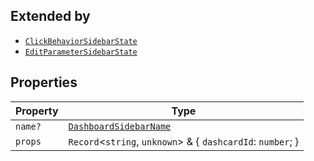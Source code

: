 ## Extended by

- [`ClickBehaviorSidebarState`](ClickBehaviorSidebarState.md)
- [`EditParameterSidebarState`](EditParameterSidebarState.md)

## Properties

| Property | Type |
| ------ | ------ |
| <a id="name"></a> `name?` | [`DashboardSidebarName`](../type-aliases/DashboardSidebarName.md) |
| <a id="props"></a> `props` | `Record`\<`string`, `unknown`\> & \{ `dashcardId`: `number`; \} |
